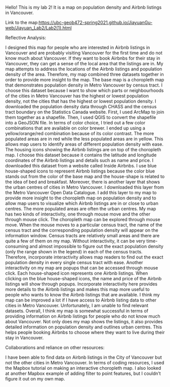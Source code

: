 Hello! This is my lab 2! It is a map on population density and Airbnb listings in Vancouver.

Link to the map:https://ubc-geob472-spring2021.github.io/JiayuanGu-web/Jiayuan_Lab2/Lab2(1).html

Reflective Analysis:

I designed this map for people who are interested in Airbnb listings in Vancouver and are probably visiting Vancouver for the first time and do not know much about Vancouver. If they want to book Airbnbs for their stay in Vancouver, they can get a sense of the local area that the listings are in. My map attempts to address the locations of the Airbnb listings and population density of the area. Therefore, my map combined three datasets together in order to provide more insight to the map. The base map is a choropleth map that demonstrates population density in Metro Vancouver by census tract. I choose this dataset because I want to show which parts or neighbourhoods of the cities in Metro Vancouver has the highest or lowest population density, not the cities that has the highest or lowest population density. I downloaded the population density data through CHASS and the census tract boundary on the Statistics Canada website. First, I used ArcMap to join them together as a shapefile. Then, I used QGIS to convert the shapefile into a GeoJSON file. In terms of color choice, I tried out a few color combinations that are available on color brewer. I ended up using a yellow/orange/red combination because of its color contrast. The more populated areas are in red while the less populated areas are in yellow. This allows map users to identify areas of different population density with ease. The housing icons showing the Airbnb listings are on top of the choropleth map. I choose this dataset because it contains the latitude and longitude coordinates of the Airbnb listings and details such as name and price. I downloaded this dataset from a website called Inside Airbnbs. I use blue house-shaped icons to represent Airbnb listings because the color blue stands out from the color of the base map and the house-shape is related to the idea of bed and breakfast. Moreover, there is another layer that shows the urban centres of cities in Metro Vancouver. I downloaded this layer from the Metro Vancouver Open Data Catalogue. I add this layer to my map to provide more insight to the choropleth map on population density and to allow map users to visualize which Airbnb listings are in or close to urban centres. The more populated areas are often the urban centres.
My map has two kinds of interactivity, one through mouse move and the other through mouse click. The choropleth map can be explored through mouse move. When the mouse moves to a particular census tract, the name of the census tract and the corresponding population density will appear on the information window. Census tracts are relatively small areas and there are quite a few of them on my map. Without interactivity, it can be very time-consuming and almost impossible to figure out the exact population density (only the range shown in the legend) in each of the census tracts. Therefore, incorporate interactivity allows map readers to find out the exact population density in every single census tract with ease. Another interactivity on my map are popups that can be accessed through mouse click. Each house-shaped icon represents one Airbnb listings. When clicking on the blue house-shaped icons, the name and price of the Airbnb listings will show through popups. Incorporate interactivity here provides more details to the Airbnb listings and makes this map more useful to people who wants to know the Airbnb listings that are available. 
I think my map can be improved a lot if I have access to Airbnb listing data to other cities in Metro Vancouver. Unfortunately, I am unable to find relevant datasets. Overall, I think my map is somewhat successful in terms of providing information on Airbnb listings for people who do not know much about Vancouver. Not only does my map shows the listings, it also provides detailed information on population density and outlines urban centres. This helps people booking Airbnbs to choose where they want to live during their stay in Vancouver.


Collaborations and reliance on other resources:

I have been able to find data on Airbnb listings in the City of Vancouver but not the other cities in Metro Vancouver. In terms of coding resources, I used the Mapbox tutorial on making an interactive choropleth map. I also looked at another Mapbox example of adding filter to point features, but I couldn’t figure it out on my own map.



